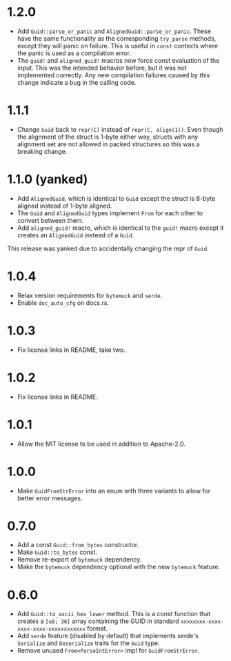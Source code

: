 # 1.2.0

* Add `Guid::parse_or_panic` and `AlignedGuid::parse_or_panic`. These
  have the same functionality as the corresponding `try_parse` methods,
  except they will panic on failure. This is useful in `const` contexts
  where the panic is used as a compilation error.
* The `guid!` and `aligned_guid!` macros now force const evaluation of
  the input. This was the intended behavior before, but it was not
  implemented correctly. Any new compilation failures caused by this
  change indicate a bug in the calling code.

# 1.1.1

* Change `Guid` back to `repr(C)` instead of `repr(C, align(1))`. Even
  though the alignment of the struct is 1-byte either way, structs with
  any alignment set are not allowed in packed structures so this was a
  breaking change.

# 1.1.0 (yanked)

* Add `AlignedGuid`, which is identical to `Guid` except the struct is
  8-byte aligned instead of 1-byte aligned.
* The `Guid` and `AlignedGuid` types implement `From` for each other to
  convert between them.
* Add `aligned_guid!` macro, which is identical to the `guid!` macro
  except it creates an `AlignedGuid` instead of a `Guid`.
  
This release was yanked due to accidentally changing the repr of `Guid`.

# 1.0.4

* Relax version requirements for `bytemuck` and `serde`.
* Enable `doc_auto_cfg` on docs.rs.

# 1.0.3

* Fix license links in README, take two.

# 1.0.2

* Fix license links in README.

# 1.0.1

* Allow the MIT license to be used in addition to Apache-2.0.

# 1.0.0

* Make `GuidFromStrError` into an enum with three variants to allow for
  better error messages.

# 0.7.0

* Add a const `Guid::from_bytes` constructor.
* Make `Guid::to_bytes` const.
* Remove re-export of `bytemuck` dependency.
* Make the `bytemuck` dependency optional with the new `bytemuck` feature.

# 0.6.0

* Add `Guid::to_ascii_hex_lower` method. This is a const function that
  creates a `[u8; 36]` array containing the GUID in standard
  `xxxxxxxx-xxxx-xxxx-xxxx-xxxxxxxxxxxx` format.
* Add `serde` feature (disabled by default) that implements serde's
  `Serialize` and `Deserialize` traits for the `Guid` type.
* Remove unused `From<ParseIntError>` impl for `GuidFromStrError`.
